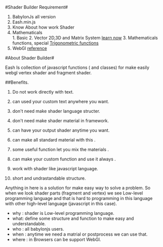 #Shader Builder Requirement#
  1. BabylonJs all version 
  2. Eash.min.js
  3. Know About how work Shader 
  4. Mathematicals  
    1. Basic
    2. Vector 2D,3D and Matrix System <a   href="https://en.wikipedia.org/wiki/Vector_(mathematics_and_physics)">learn now</a>
    3. Mathematicals functions, special <a   href="https://en.wikipedia.org/wiki/Trigonometric_functions">Trigonometric functions</a> 
  5. WebGl <a  href="http://mew.cx/glsl_quickref.pdf">reference</a> 

#About Shader Builder#
  
  Eash Is collection of javascript functions ( and classes) for make easily webgl vertex shader and fragment shader. 
  
##Benefits. 
  
1. Do not work directly with text. 
                    
2. can used your custom text anywhere you want.
                    
3. don't need make shader language structer.
                    
4. don't need make shader material in framework.
                    
5. can have your output shader anytime you want.
                    
6. can make all standard material with this .
                    
7. some useful function let you mix the materials .
                    
8. can make your custom function and use it always .
                    
9. work with shader like javascript language.
                    
10. short and undrastandable structure.
                    
                  
Anything in here is a solution for make easy way to solve a problem.
So when we look shader parts (fragment and vertex) we see Low-level programming language and that is hard to programming in this language with other high-level language (javascript in this case).
  
* why : shader is Low-level programming language. 
* what: define some structure and function to make easy and understandable.
* who : all babylonjs users. 
* when : anytime we need a matrial or postprocess we can use that.
* where : in Browsers can be support WebGl. 
                   
